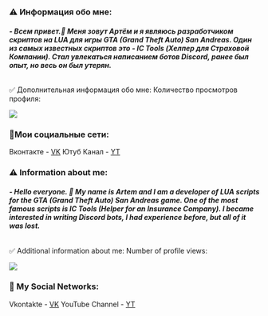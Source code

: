 ### ⚠️️ Информация обо мне:

###### **- Всем привет.👋 Меня зовут Артём и я являюсь разработчиком скриптов на LUA для игры GTA (Grand Theft Auto) San Andreas. Один из самых известных скриптов это - IC Tools (Хелпер для Страховой Компании). Стал увлекаться написанием ботов Discord, ранее был опыт, но весь он был утерян.**

✅ Дополнительная информация обо мне:
Количество просмотров профиля:

![](https://komarev.com/ghpvc/?username=suarezdevelopere&color=blueviolet)

###  💼Мои социальные сети: 

Вконтакте - [VK](https://vk.com/suarezz) 
Ютуб Канал - [YT](https://www.youtube.com/channel/UCpwj8anXkmOOfnsjmJ-rHbA)

### ⚠️️ Information about me:

###### **- Hello everyone. 👋 My name is Artem and I am a developer of LUA scripts for the GTA (Grand Theft Auto) San Andreas game. One of the most famous scripts is IC Tools (Helper for an Insurance Company). I became interested in writing Discord bots, I had experience before, but all of it was lost.**

✅ Additional information about me:
Number of profile views:

![](https://komarev.com/ghpvc/?username=suarezdevelopere&color=blueviolet)

### 💼 My Social Networks:

Vkontakte - [VK](https://vk.com/suarezz) 
YouTube Channel - [YT](https://www.youtube.com/channel/UCpwj8anXkmOOfnsjmJ-rHbA)
<!---
suarezdeveloper/suarezdeveloper is a ✨ special ✨ repository because its `README.md` (this file) appears on your GitHub profile.
You can click the Preview link to take a look at your changes.
--->
